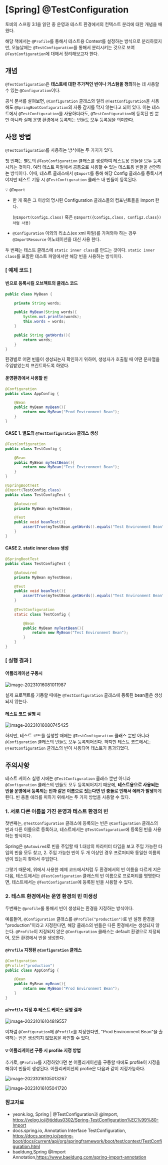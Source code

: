 # [Spring] @TestConfiguration



토비의 스프링 3.1을 읽던 중 운영과 테스트 환경에서의 컨텍스트 분리에 대한 개념을 배웠다.

해당 책에서는 `@Profile`를 통해서 테스트용 Context를 설정하는 방식으로 분리하였지만, 오늘날에는 `@TestConfiguration`를 통해서 분리시키는 것으로 보여 `@TestConfiguration`에 대해서 정리해보고자 한다.



## 개념

`@TestConfiguration`은 **테스트에 대한 추가적인 빈이나 커스텀을 정의**하는 데 사용할 수 있는 `@Configuration`이다. 

공식 문서를 살펴보면, `@Configuration` 클래스와 달리 `@TestConfiguration`을 사용해도 `@SpringBootConfiguration`의 자동 감지를 막지 않는다고 되어 있다. 이는 테스트에서 `@TestConfiguration`를 사용하더라도,  `@TestConfiguration`에 등록된 빈 뿐만 아니라 실제 운영 환경에서 등록되는 빈들도 모두 등록됨을 의미한다.



## 사용 방법

`@TestConfiguration`를 사용하는 방식에는 두 가지가 있다.

첫 번째는 별도의 `@TestConfiguration` 클래스를 생성하여 테스트용 빈들을 모두 등록시키는 것이다. 여러 테스트 파일에서 공통으로 사용할 수 있는 테스트용 빈들을 선언하는 방식이다. 이때,  테스트 클래스에서 `@Import`를 통해 해당 Config 클래스를 등록시켜야지만 테스트 기동 시 `@TestConfiguration` 클래스 내 빈들이 등록된다.

:bulb: `@Import`

- 한 개 혹은 그 이상의 명시된 Configuration 클래스들의 컴포넌트들을 Import 한다.

   (`@Import(Config1.class)` 혹은 `@Import({Config1,class, Config2.class}) 처럼 사용) `

- `@Configuration` 이외의 리소스(ex xml 파일)를 가져와야 하는 경우 `@ImportResource` 어노테이션을 대신 사용 한다.



두 번째는 테스트 클래스에 `static inner class`를 만드는 것이다.  `static inner class`를 포함한 테스트 파일에서만 해당 빈을 사용하는 방식이다.



### [ 예제 코드 ]

#### 빈으로 등록시킬 오브젝트의 클래스 코드

```java
public class MyBean {

    private String words;

    public MyBean(String words){
        System.out.println(words);
        this.words = words;
    }

    public String getWords(){
        return words;
    }
}
```

환경별로 어떤 빈들이 생성되는지 확인하기 위하여, 생성자가 호출될 때 어떤 문자열을 주입받았는지 프린트하도록 하였다.



#### 운영환경에서 사용할 빈

```java
@Configuration
public class AppConfig {

    @Bean
    public MyBean myBean(){
        return new MyBean("Prod Environment Bean");
    }
}
```



#### CASE 1. 별도의 `@TestConfiguration` 클래스 생성

```java
@TestConfiguration
public class TestConfig {

    @Bean
    public MyBean myTestBean(){
        return new MyBean("Test Environment Bean");
    }
}
```

```java
@SpringBootTest
@Import(TestConfig.class)
public class TestConfigTest {

    @Autowired
    private MyBean myTestBean;

    @Test
    public void beanTest(){
        assertTrue(myTestBean.getWords().equals("Test Environment Bean"));
    }
}
```



#### CASE 2. static inner class 생성

```java
@SpringBootTest
public class TestConfigTest {

    @Autowired
    private MyBean myTestBean;

    @Test
    public void beanTest(){
        assertTrue(myTestBean.getWords().equals("Test Environment Bean"));
    }
    
    @TestConfiguration
    static class TestConfig {

        @Bean
        public MyBean myTestBean(){
            return new MyBean("Test Environment Bean");
        }
    }
}
```



### [ 실행 결과 ]

#### 어플리케이선 구동시

![image-20231016081011987](img/image-20231016081011987-1697422539094-1.png)

실제 프로젝트를 기동할 때에는 `@TestConfiguration` 클래스에 등록된 bean들은 생성되지 않는다.



#### 테스트 코드 실행 시

![image-20231016080745425](img/image-20231016080745425.png)

하지만, 테스트 코드를 실행할 때에는 `@TestConfiguration` 클래스 뿐만 아니라 `@Configuration` 클래스의 빈들도 모두 등록되어진다. 하지만 테스트 코드에서는 `@TestConfiguration` 클래스의 빈이 사용되어 테스트가 통과되었다.



## 주의사항

테스트 케이스 실행 시에는 `@TestConfiguration` 클래스 뿐만 아니라 `@Configuration` 클래스의 빈들도 모두 등록되어지기 때문에, **테스트용으로 사용되는 빈을 운영에서 등록되는 빈과 같은 이름으로 짓는다면 빈 충돌로 인해서 에러가 발생**하게 된다.  빈 충돌 에러를 피하기 위해서는 두 가지 방법을 사용할 수 있다.



### 1. 서로 다른 이름을 가진 운영과 테스트 환경의 빈

첫번째는, `@TestConfiguration` 클래스에 등록되는 빈은 `@Configuration` 클래스의 빈과 다른 이름으로 등록하고, 테스트에서는  `@TestConfiguration`에 등록된 빈을 사용하는 방식이다.

Spring은 `@Autowired`로 빈을 주입할 때 1.대상의 파라미터 타입을 보고 주입 가능한 타입의 빈을 모두 찾고, 2. 주입 가능한 빈이 두 개 이상인 경우 프로퍼티와 동일한 이름의 빈이 있는지 찾아서 주입한다.

그렇기 때문에, 위에서 사용한 예제 코드에서처럼 두 환경에서의 빈 이름을 다르게 지은 다음, 테스트에서는 `@TestConfiguration` 클래스의 빈 이름으로 프로퍼티를 명명한다면, 테스트에서는  `@TestConfiguration`에 등록된 빈을 사용할 수 있다.



### 2. 테스트 환경에서는 운영 환경의 빈 미생성

두번째는 `@profile`룰 통해서 빈이 생성되는 환경을 지정하는 방식이다. 

예를들어, `@Configuration` 클래스를 `@Profile("production")`로 빈 설정 환경을 "production"이라고 지정한다면, 해당 클래스의 빈들은 다른 환경에서는 생성되지 않는다. `@Profile`이 지정되지 않은 `@Configuration` 클래스는 default 환경으로 지정되어, 모든 환경에서 빈을 생성한다.



#### `@Profile` 지정된 `@Configuration` 클래스

```java
@Configuration
@Profile("production")
public class AppConfig {

    @Bean
    public MyBean myBean(){
        return new MyBean("Prod Environment Bean");
    }
}
```



#### `@Profile` 지정 후 테스트 케이스 실행 결과

![image-20231016104819557](img/image-20231016104819557.png)

이처럼 `@Configuration`에 `@Profile`를 지정한다면, "Prod Environment Bean"을 출력하는 빈은 생성되지 않았음을 확인할 수 있다.



#### :bulb: 어플리케이선 구동 시 profile 지정 방법

추가로, `@Profile`를 지정하였다면 본 어플리케이션을 구동할 때에도 profile이 지정을 해줘야 빈들이 생성된다. 어플리케이션의 profie은 다음과 같이 지정가능하다.

![image-20231016105013267](img/image-20231016105013267.png)



![image-20231016105041720](img/image-20231016105041720.png)





### 참고자료

- yeonk.log, Spring | @TestConfiguration과 @Import, https://velog.io/@tjddus0302/Spring-TestConfiguration%EC%99%80-Import
- docs.spring.io, Annotation Interface TestConfiguration, https://docs.spring.io/spring-boot/docs/current/api/org/springframework/boot/test/context/TestConfiguration.html
- baeldung,Spring @Import Annotation,https://www.baeldung.com/spring-import-annotation













